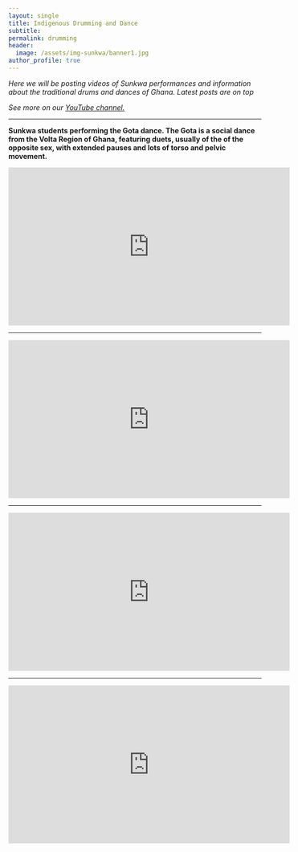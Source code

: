 ```yaml
---
layout: single
title: Indigenous Drumming and Dance
subtitle:
permalink: drumming
header:
  image: /assets/img-sunkwa/banner1.jpg
author_profile: true
---
```


_Here we will be posting videos of Sunkwa performances and information about the traditional drums and dances of Ghana. Latest posts are on top_

_See more on our [YouTube channel.](https://www.youtube.com/channel/UCrA_gaHFaD1LNx4cNcZ2JTQ)_

<hr />

__Sunkwa students performing the Gota dance. The Gota is a social dance from the Volta Region of Ghana, featuring duets, usually of the of the opposite sex, with extended pauses and lots of torso and pelvic movement.__

<iframe width="560" height="315" src="https://www.youtube.com/embed/2uuxOxuFSLM" title="YouTube video player" frameborder="0" allow="accelerometer; autoplay; clipboard-write; encrypted-media; gyroscope; picture-in-picture" allowfullscreen></iframe>

---

<iframe width="560" height="315" src="https://www.youtube.com/embed/5Bpypx9EoA0" title="YouTube video player" frameborder="0" allow="accelerometer; autoplay; clipboard-write; encrypted-media; gyroscope; picture-in-picture" allowfullscreen></iframe>

---

<iframe width="560" height="315" src="https://www.youtube.com/embed/v_GzVLsUpro" title="YouTube video player" frameborder="0" allow="accelerometer; autoplay; clipboard-write; encrypted-media; gyroscope; picture-in-picture" allowfullscreen></iframe>

---

<iframe width="560" height="315" src="https://www.youtube.com/embed/blm00-LV1jA" title="YouTube video player" frameborder="0" allow="accelerometer; autoplay; clipboard-write; encrypted-media; gyroscope; picture-in-picture" allowfullscreen></iframe>